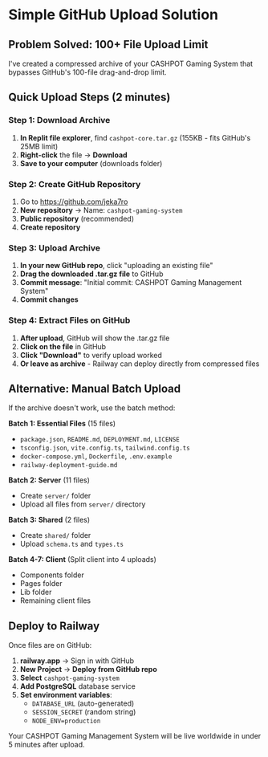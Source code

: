 # Simple GitHub Upload Solution

## Problem Solved: 100+ File Upload Limit

I've created a compressed archive of your CASHPOT Gaming System that bypasses GitHub's 100-file drag-and-drop limit.

## Quick Upload Steps (2 minutes)

### Step 1: Download Archive
1. **In Replit file explorer**, find `cashpot-core.tar.gz` (155KB - fits GitHub's 25MB limit)
2. **Right-click** the file → **Download**
3. **Save to your computer** (downloads folder)

### Step 2: Create GitHub Repository
1. Go to https://github.com/jeka7ro
2. **New repository** → Name: `cashpot-gaming-system`
3. **Public repository** (recommended)
4. **Create repository**

### Step 3: Upload Archive
1. **In your new GitHub repo**, click "uploading an existing file"
2. **Drag the downloaded .tar.gz file** to GitHub
3. **Commit message**: "Initial commit: CASHPOT Gaming Management System"
4. **Commit changes**

### Step 4: Extract Files on GitHub
1. **After upload**, GitHub will show the .tar.gz file
2. **Click on the file** in GitHub
3. **Click "Download"** to verify upload worked
4. **Or leave as archive** - Railway can deploy directly from compressed files

## Alternative: Manual Batch Upload

If the archive doesn't work, use the batch method:

**Batch 1: Essential Files** (15 files)
- `package.json`, `README.md`, `DEPLOYMENT.md`, `LICENSE`
- `tsconfig.json`, `vite.config.ts`, `tailwind.config.ts`
- `docker-compose.yml`, `Dockerfile`, `.env.example`
- `railway-deployment-guide.md`

**Batch 2: Server** (11 files)
- Create `server/` folder
- Upload all files from `server/` directory

**Batch 3: Shared** (2 files)
- Create `shared/` folder
- Upload `schema.ts` and `types.ts`

**Batch 4-7: Client** (Split client into 4 uploads)
- Components folder
- Pages folder  
- Lib folder
- Remaining client files

## Deploy to Railway
Once files are on GitHub:
1. **railway.app** → Sign in with GitHub
2. **New Project** → **Deploy from GitHub repo**
3. **Select** `cashpot-gaming-system`
4. **Add PostgreSQL** database service
5. **Set environment variables**:
   - `DATABASE_URL` (auto-generated)
   - `SESSION_SECRET` (random string)
   - `NODE_ENV=production`

Your CASHPOT Gaming Management System will be live worldwide in under 5 minutes after upload.